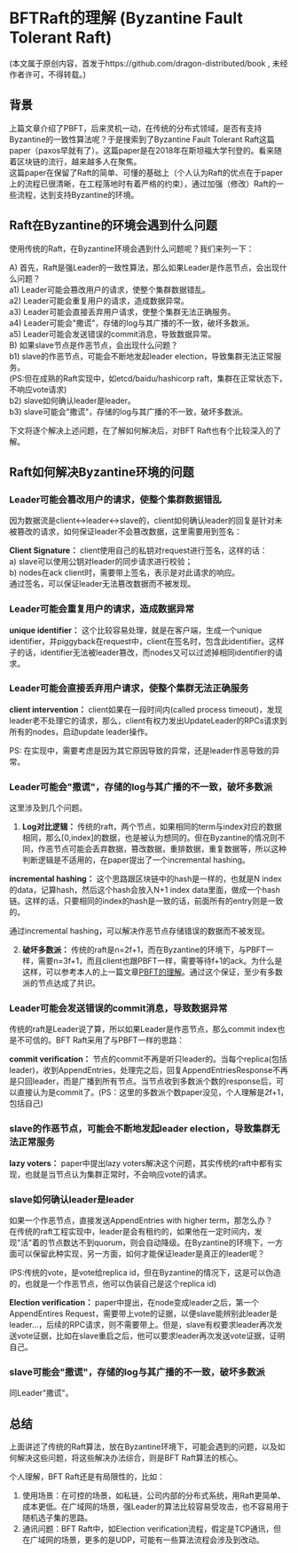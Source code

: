 # BFTRaft的理解 (Byzantine Fault Tolerant Raft)
(本文属于原创内容，首发于https://github.com/dragon-distributed/book , 未经作者许可，不得转载。)  

## 背景

上篇文章介绍了PBFT，后来灵机一动，在传统的分布式领域，是否有支持Byzantine的一致性算法呢？于是搜索到了Byzantine Fault Tolerant Raft这篇paper（paxos早就有了）。这篇paper是在2018年在斯坦福大学刊登的。看来随着区块链的流行，越来越多人在聚焦。  
这篇paper在保留了Raft的简单、可懂的基础上（个人认为Raft的优点在于paper上的流程已很清晰，在工程落地时有着严格的约束），通过加强（修改）Raft的一些流程，达到支持Byzantine的环境。  

## Raft在Byzantine的环境会遇到什么问题

使用传统的Raft，在Byzantine环境会遇到什么问题呢？我们来列一下：

A) 首先，Raft是强Leader的一致性算法，那么如果Leader是作恶节点，会出现什么问题？  
    a1) Leader可能会篡改用户的请求，使整个集群数据错乱。  
    a2) Leader可能会重复用户的请求，造成数据异常。     
    a3) Leader可能会直接丢弃用户请求，使整个集群无法正确服务。  
    a4) Leader可能会"撒谎"，存储的log与其广播的不一致，破坏多数派。  
    a5) Leader可能会发送错误的commit消息，导致数据异常。  
B) 如果slave节点是作恶节点，会出现什么问题？  
    b1) slave的作恶节点，可能会不断地发起leader election，导致集群无法正常服务。  
(PS:但在成熟的Raft实现中，如etcd/baidu/hashicorp raft，集群在正常状态下，不响应vote请求)    
    b2) slave如何确认leader是leader。  
    b3) slave可能会"撒谎"，存储的log与其广播的不一致，破坏多数派。  

下文将逐个解决上述问题，在了解如何解决后，对BFT Raft也有个比较深入的了解。


## Raft如何解决Byzantine环境的问题

### Leader可能会篡改用户的请求，使整个集群数据错乱

因为数据流是client<->leader<->slave的，client如何确认leader的回复是针对未被篡改的请求，如何保证leader不会篡改数据，这里需要用到签名：  

**Client Signature：**  client使用自己的私钥对request进行签名，这样的话：  
a) slave可以使用公钥对leader的同步请求进行校验；  
b) nodes在ack client时，需要带上签名，表示是对此请求的响应。  
通过签名，可以保证leader无法篡改数据而不被发现。  

### Leader可能会重复用户的请求，造成数据异常

**unique identifier：**  这个比较容易处理，就是在客户端，生成一个unique identifier，并piggyback在request中，client在签名时，包含此identifier。这样子的话，identifier无法被leader篡改，而nodes又可以过滤掉相同identifier的请求。

### Leader可能会直接丢弃用户请求，使整个集群无法正确服务

**client intervention：**  client如果在一段时间内(called process timeout)，发现leader老不处理它的请求，那么，client有权力发出UpdateLeader的RPCs请求到所有的nodes，启动update leader操作。  

PS: 在实现中，需要考虑是因为其它原因导致的异常，还是leader作恶导致的异常。  


### Leader可能会"撒谎"，存储的log与其广播的不一致，破坏多数派

这里涉及到几个问题。

1) **Log对比逻辑：** 传统的raft，两个节点，如果相同的term与index对应的数据相同，那么[0,index]的数据，也是被认为想同的。但在Byzantine的情况则不同，作恶节点可能会丢弃数据，篡改数据，重排数据，重复数据等，所以这种判断逻辑是不适用的，在paper提出了一个incremental hashing。  

**incremental hashing：** 这个思路跟区块链中的hash是一样的，也就是N index的data，记算hash，然后这个hash会放入N+1 index data里面，做成一个hash链。这样的话，只要相同的index的hash是一致的话，前面所有的entry则是一致的。  

通过incremental hashing，可以解决作恶节点存储错误的数据而不被发现。

2) **破坏多数派：**  传统的raft是n=2f+1，而在Byzantine的环境下，与PBFT一样，需要n=3f+1，而且client也跟PBFT一样，需要等待f+1的ack。为什么是这样，可以参考本人的上一篇文章[PBFT的理解](https://github.com/dragon-distributed/book/blob/master/blockchain/5.PBFT的理解(Practical%20Byzantine%20Fault%20Tolerance).md)。通过这个保证，至少有多数派的节点达成了共识。    


### Leader可能会发送错误的commit消息，导致数据异常

传统的raft是Leader说了算，所以如果Leader是作恶节点，那么commit index也是不可信的。BFT Raft采用了与PBFT一样的思路：  

**commit verification：** 节点的commit不再是听只leader的。当每个replica(包括leader)，收到AppendEntries，处理完之后，回复AppendEntriesResponse不再是只回leader，而是广播到所有节点。当节点收到多数派个数的response后，可以直接认为是commit了。(PS：这里的多数派个数paper没见，个人理解是2f+1，包括自己)  

### slave的作恶节点，可能会不断地发起leader election，导致集群无法正常服务

**lazy voters：** paper中提出lazy voters解决这个问题，其实传统的raft中都有实现，也就是当节点认为集群正常时，不会响应vote的请求。 

### slave如何确认leader是leader

如果一个作恶节点，直接发送AppendEntries with higher term，那怎么办？  
在传统的raft工程实现中，leader是会有租约的，如果他在一定时间内，发现"活"着的节点数达不到quorum，则会自动降级。在Byzantine的环境下，一方面可以保留此种实现，另一方面，如何才能保证leader是真正的leader呢？  

(PS:传统的vote，是vote给replica id，但在Byzantine的情况下，这是可以伪造的，也就是一个作恶节点，他可以伪装自己是这个replica id)

**Election verification：** paper中提出，在node变成leader之后，第一个AppendEntires Request，需要带上vote的证据，以便slave能辨别此leader是leader...，后续的RPC请求，则不需要带上。但是，slave有权要求leader再次发送vote证据，比如在slave重启之后，他可以要求leader再次发送vote证据，证明自己。

### slave可能会"撒谎"，存储的log与其广播的不一致，破坏多数派

同Leader"撒谎"。

## 总结

上面讲述了传统的Raft算法，放在Byzantine环境下，可能会遇到的问题，以及如何解决这些问题，将这些解决办法综合，则是BFT Raft算法的核心。  

个人理解，BFT Raft还是有局限性的，比如：  
1) 使用场景：在可控的场景，如私链，公司内部的分布式系统，用Raft更简单、成本更低。在广域网的场景，强Leader的算法比较容易受攻击，也不容易用于随机选子集的思路。  
2) 通讯问题：BFT Raft中，如Election verification流程，假定是TCP通讯，但在广域网的场景，更多的是UDP，可能有一些算法流程会涉及到改动。



 